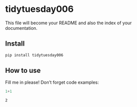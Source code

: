 # tidytuesday006

<!-- WARNING: THIS FILE WAS AUTOGENERATED! DO NOT EDIT! -->

This file will become your README and also the index of your
documentation.

## Install

``` sh
pip install tidytuesday006
```

## How to use

Fill me in please! Don’t forget code examples:

``` python
1+1
```

    2
